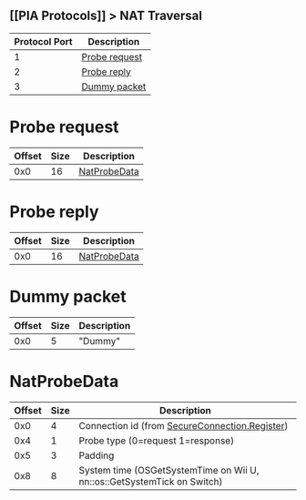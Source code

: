 [[PIA Protocols]] > NAT Traversal
---

| Protocol Port | Description |
| --- | --- |
| 1 | [Probe request](#probe-request) |
| 2 | [Probe reply](#probe-reply) |
| 3 | [Dummy packet](#dummy-packet) |

# Probe request
| Offset | Size | Description |
| --- | --- | --- |
| 0x0 | 16 | [NatProbeData](#natprobedata) |

# Probe reply
| Offset | Size | Description |
| --- | --- | --- |
| 0x0 | 16 | [NatProbeData](#natprobedata) |

# Dummy packet
| Offset | Size | Description |
| --- | --- | --- |
| 0x0 | 5 | "Dummy" |

# NatProbeData
| Offset | Size | Description |
| --- | --- | --- |
| 0x0 | 4 | Connection id (from [SecureConnection.Register](https://github.com/Kinnay/NintendoClients/wiki/Secure-Protocol#1-register)) |
| 0x4 | 1 | Probe type (0=request 1=response) |
| 0x5 | 3 | Padding |
| 0x8 | 8 | System time (OSGetSystemTime on Wii U, nn::os::GetSystemTick on Switch) |